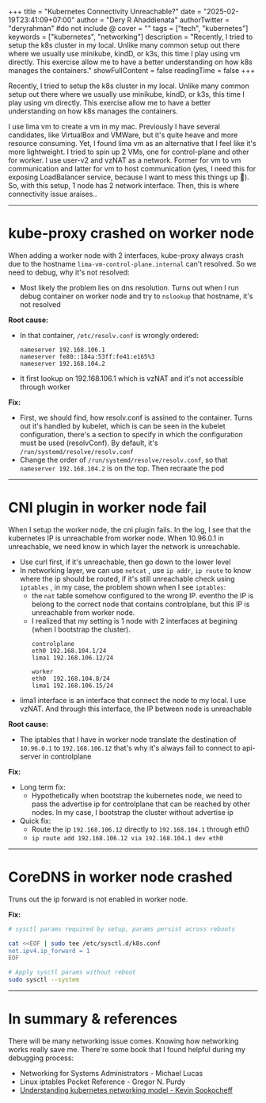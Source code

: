 +++
title = "Kubernetes Connectivity Unreachable?"
date = "2025-02-19T23:41:09+07:00"
author = "Dery R Ahaddienata"
authorTwitter = "deryrahman" #do not include @
cover = ""
tags = ["tech", "kubernetes"]
keywords = ["kubernetes", "networking"]
description = "Recently, I tried to setup the k8s cluster in my local. Unlike many common setup out there where we usually use minikube, kindD, or k3s, this time I play using vm directly. This exercise allow me to have a better understanding on how k8s manages the containers."
showFullContent = false
readingTime = false
+++

Recently, I tried to setup the k8s cluster in my local. Unlike many common setup out there where we usually use minikube, kindD, or k3s, this time I play using vm directly. This exercise allow me to have a better understanding on how k8s manages the containers.

I use lima vm to create a vm in my mac. Previously I have several candidates, like VirtualBox and VMWare, but it's quite heave and more resource consuming. Yet, I found lima vm as an alternative that I feel like it's more lightweight. I tried to spin up 2 VMs, one for control-plane and other for worker. I use user-v2 and vzNAT as a network. Former for vm to vm communication and latter for vm to host communication (yes, I need this for exposing LoadBalancer service, because I want to mess this things up 🙂). So, with this setup, 1 node has 2 network interface. Then, this is where connectivity issue araises..

---

# kube-proxy crashed on worker node

When adding a worker node with 2 interfaces, kube-proxy always crash due to the hostname `lima-vm-control-plane.internal` can't resolved. So we need to debug, why it's not resolved:
- Most likely the problem lies on dns resolution. Turns out when I run debug container on worker node and try to `nslookup` that hostname, it's not resolved

**Root cause:**
- In that container, `/etc/resolv.conf` is wrongly ordered:
    ```
    nameserver 192.168.106.1
    nameserver fe80::184a:53ff:fe41:e165%3
    nameserver 192.168.104.2
    ```
- It first lookup on 192.168.106.1 which is vzNAT and it's not accessible through worker

**Fix:**
- First, we should find, how resolv.conf is assined to the container. Turns out it's handled by kubelet, which is can be seen in the kubelet configuration, there's a section to specify in which the configuration must be used (resolvConf). By default, it's `/run/systemd/resolve/resolv.conf`
- Change the order of `/run/systemd/resolve/resolv.conf`, so that `nameserver 192.168.104.2` is on the top. Then recraate the pod

---

# CNI plugin in worker node fail

When I setup the worker node, the cni plugin fails. In the log, I see that the kubernetes IP is unreachable from worker node. When 10.96.0.1 in unreachable, we need know in which layer the network is unreachable. 
- Use curl first, if it's unreachable, then go down to the lower level
- In networking layer, we can use `netcat` , use `ip addr`, `ip route` to know where the ip should be routed, if it's still unreachable check using `iptables` , in my case, the problem shown when I see `iptables`:
    - the `nat` table somehow configured to the wrong IP. eventho the IP is belong to the correct node that contains controlplane, but this IP is unreachable from worker node.
    -  I realized that my setting is 1 node with 2 interfaces at begining (when I bootstrap the cluster).
        ```
        controlplane
        eth0 192.168.104.1/24
        lima1 192.168.106.12/24
        
        worker
        eth0  192.168.104.8/24
        lima1 192.168.106.15/24 
        ```
- lima1 interface is an interface that connect the node to my local. I use vzNAT. And through this interface, the IP between node is unreachable

**Root cause:**
- The iptables that I have in worker node translate the destination of `10.96.0.1` to `192.168.106.12` that's why it's always fail to connect to api-server in controlplane

**Fix:**
- Long term fix:
	- Hypothetically when bootstrap the kubernetes node, we need to pass the advertise ip for controlplane that can be reached by other nodes. In my case, I bootstrap the cluster without advertise ip
- Quick fix:
	- Route the ip `192.168.106.12` directly to `192.168.104.1` through eth0
	- `ip route add 192.168.106.12 via 192.168.104.1 dev eth0`
---

# CoreDNS in worker node crashed
Truns out the ip forward is not enabled in worker node.

**Fix:**
```sh
# sysctl params required by setup, params persist across reboots

cat <<EOF | sudo tee /etc/sysctl.d/k8s.conf
net.ipv4.ip_forward = 1
EOF

# Apply sysctl params without reboot
sudo sysctl --system
```
---

# In summary & references

There will be many networking issue comes. Knowing how networking works really save me. There're some book that I found helpful during my debugging process:
- Networking for Systems Administrators - Michael Lucas
- Linux iptables Pocket Reference - Gregor N. Purdy
- [Understanding kubernetes networking model - Kevin Sookocheff](https://sookocheff.com/post/kubernetes/understanding-kubernetes-networking-model/)
